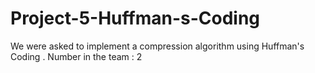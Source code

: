 # Project-5-Huffman-s-Coding
We were asked to implement a compression algorithm using Huffman's Coding .  Number in the team : 2
